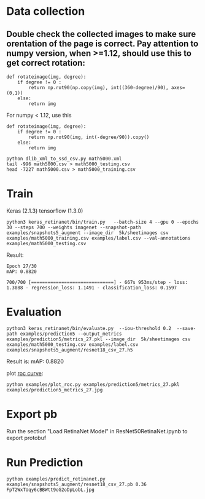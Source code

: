 # Data collection

## Double check the collected images to make sure orentation of the page is correct. Pay attention to numpy version, when >=1.12, should use this to get correct rotation:
```
def rotateimage(img, degree):
    if degree != 0 :
        return np.rot90(np.copy(img), int((360-degree)/90), axes=(0,1))
    else:
        return img
```
For numpy < 1.12, use this
```
def rotateimage(img, degree):
    if degree != 0 :
        return np.rot90(img, int(-degree/90)).copy()
    else:
        return img
```

```
python dlib_xml_to_ssd_csv.py math5000.xml
tail -996 math5000.csv > math5000_testing.csv
head -7227 math5000.csv > math5000_training.csv
```

# Train

Keras (2.1.3)
tensorflow (1.3.0)

```
python3 keras_retinanet/bin/train.py   --batch-size 4 --gpu 0 --epochs 30 --steps 700 --weights imagenet --snapshot-path examples/snapshots5_augment --image_dir  5k/sheetimages csv examples/math5000_training.csv examples/label.csv --val-annotations examples/math5000_testing.csv
```
Result:
```
Epoch 27/30
mAP: 0.8820

700/700 [==============================] - 667s 953ms/step - loss: 1.3088 - regression_loss: 1.1491 - classification_loss: 0.1597
```

# Evaluation

```
python3 keras_retinanet/bin/evaluate.py  --iou-threshold 0.2  --save-path examples/prediction5 --output_metrics examples/prediction5/metrics_27.pkl --image_dir  5k/sheetimages csv examples/math5000_testing.csv examples/label.csv examples/snapshots5_augment/resnet18_csv_27.h5
```
Result is:
mAP: 0.8820

plot [roc curve](prediction5_metrics_27.jpg):
```
python examples/plot_roc.py examples/prediction5/metrics_27.pkl examples/prediction5_metrics_27.jpg
```


# Export pb

Run the section "Load RetinaNet Model" in ResNet50RetinaNet.ipynb to export protobuf

# Run Prediction
```
python examples/predict_retinanet.py examples/snapshots5_augment/resnet18_csv_27.pb 0.36 FpT2WxTUqy6cBBWtt9oG2oDpLobL.jpg
```
